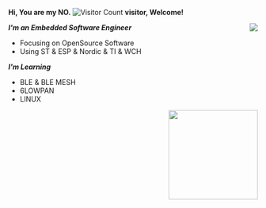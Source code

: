 **Hi, You are my NO.** ![Visitor Count](https://profile-counter.glitch.me/smartmx/count.svg) **visitor, Welcome!**

<img align="right" src="https://github-readme-stats.vercel.app/api?username=smartmx&show_icons=true&icon_color=CE1D2D&text_color=718096&bg_color=ffffff&layout=compact" />

***I'm an Embedded Software Engineer***

* Focusing on OpenSource Software
* Using ST & ESP & Nordic & TI & WCH

***I'm Learning***

* BLE & BLE MESH
* 6LOWPAN
* LINUX

<img align="right" src="https://github-readme-stats.vercel.app/api/top-langs/?username=smartmx&show_icons=true&theme=flag-india&layout=compact" height="180" />
